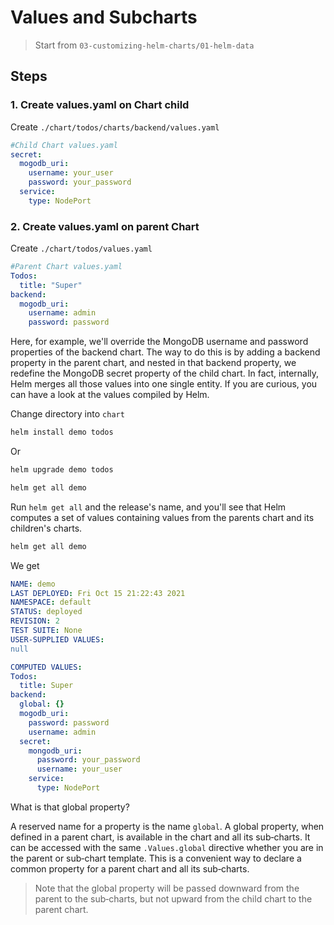 # Values and Subcharts

> Start from `03-customizing-helm-charts/01-helm-data`

## Steps

### 1. Create values.yaml on Chart child

Create `./chart/todos/charts/backend/values.yaml`

```yaml
#Child Chart values.yaml
secret:
  mogodb_uri:
    username: your_user
    password: your_password
  service:
    type: NodePort
```

### 2. Create values.yaml on parent Chart

Create `./chart/todos/values.yaml`

```yaml
#Parent Chart values.yaml
Todos:
  title: "Super"
backend:
  mogodb_uri:
    username: admin
    password: password
```

Here, for example, we'll override the MongoDB username and password properties of the backend chart. The way to do this is by adding a backend property in the parent chart, and nested in that backend property, we redefine the MongoDB secret property of the child chart. In fact, internally, Helm merges all those values into one single entity. If you are curious, you can have a look at the values compiled by Helm. 

Change directory into `chart`

```bash
helm install demo todos
```

Or

```bash
helm upgrade demo todos
```

```bash
helm get all demo
```

Run `helm get all` and the release's name, and you'll see that Helm computes a set of values containing values from the parents chart and its children's charts.

```bash
helm get all demo
```

We get 

```yaml
NAME: demo
LAST DEPLOYED: Fri Oct 15 21:22:43 2021
NAMESPACE: default
STATUS: deployed
REVISION: 2
TEST SUITE: None
USER-SUPPLIED VALUES:
null

COMPUTED VALUES:
Todos:
  title: Super
backend:
  global: {}
  mogodb_uri:
    password: password
    username: admin
  secret:
    mongodb_uri:
      password: your_password
      username: your_user
    service:
      type: NodePort
```

What is that global property? 

A reserved name for a property is the name `global`. A global property, when defined in a parent chart, is available in the chart and all its sub‑charts. It can be accessed with the same `.Values.global` directive whether you are in the parent or sub‑chart template. This is a convenient way to declare a common property for a parent chart and all its sub‑charts.

> Note that the global property will be passed downward from the parent to the sub‑charts, but not upward from the child chart to the parent chart.